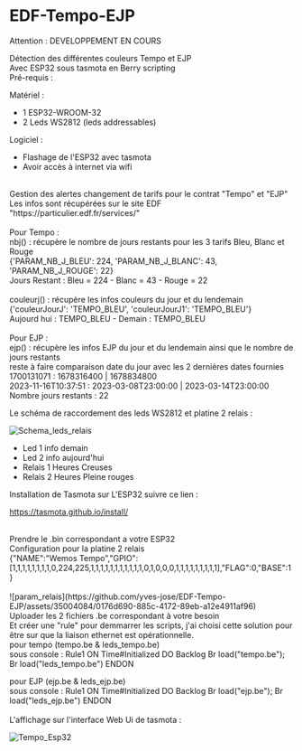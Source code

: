 # EDF-Tempo-EJP

Attention : DEVELOPPEMENT EN COURS

Détection des différentes couleurs Tempo et EJP<br>
Avec ESP32 sous tasmota en Berry scripting<br>
Pré-requis :<br>

Matériel :<br>
 - 1 ESP32-WROOM-32
 - 2 Leds WS2812 (leds addressables)<br>
 
Logiciel :<br>
 - Flashage de l'ESP32 avec tasmota
 - Avoir accès à internet via wifi

<br>
Gestion des alertes changement de tarifs pour le contrat "Tempo" et "EJP"<br>
Les infos sont récupérées sur le site EDF "https://particulier.edf.fr/services/"<br>
<br>
Pour Tempo :<br>
nbj() : récupère le nombre de jours restants pour les 3 tarifs Bleu, Blanc et Rouge<br>
{'PARAM_NB_J_BLEU': 224, 'PARAM_NB_J_BLANC': 43, 'PARAM_NB_J_ROUGE': 22}<br>
Jours Restant : Bleu = 224 - Blanc = 43 - Rouge = 22<br>
<br>
couleurj() : récupère les infos couleurs du jour et du lendemain<br>
{'couleurJourJ': 'TEMPO_BLEU', 'couleurJourJ1': 'TEMPO_BLEU'}<br>
Aujourd hui : TEMPO_BLEU - Demain : TEMPO_BLEU<br>
<br>
Pour EJP :<br>
ejp() : récupère les infos EJP du jour et du lendemain ainsi que le nombre de jours restants<br>
reste à faire comparaison date du jour avec les 2 dernières dates fournies<br>
1700131071 : 1678316400 | 1678834800<br>
2023-11-16T10:37:51 : 2023-03-08T23:00:00 | 2023-03-14T23:00:00<br>
 Nombre jours restants : 22<br>

Le schéma de raccordement des leds WS2812 et platine 2 relais :

![Schema_leds_relais](https://github.com/yves-jose/EDF-Tempo-EJP/assets/35004084/b1175d5a-1297-4329-9e6a-9628e009dc6c)

- Led 1 info demain
- Led 2 info aujourd'hui
- Relais 1 Heures Creuses
- Relais 2 Heures Pleine rouges


Installation de Tasmota sur L'ESP32 suivre ce lien :

https://tasmota.github.io/install/

<br>
Prendre le .bin correspondant a votre ESP32
<br>
Configuration pour la platine 2 relais<br>
{"NAME":"Wemos Tempo","GPIO":[1,1,1,1,1,1,1,1,0,224,225,1,1,1,1,1,1,1,1,1,1,1,0,1,0,0,0,1,1,1,1,1,1,1,1,1],"FLAG":0,"BASE":1}<br>
<br>
![param_relais](https://github.com/yves-jose/EDF-Tempo-EJP/assets/35004084/0176d690-885c-4172-89eb-a12e4911af96)
<br>
Uploader les 2 fichiers .be correspondant à votre besoin<br>
Et créer une "rule" pour demmarrer les scripts, j'ai choisi cette solution pour être sur que la liaison ethernet est opérationnelle.<br>
pour tempo (tempo.be & leds_tempo.be)<br>
sous console : Rule1 ON Time#Initialized DO Backlog Br load("tempo.be"); Br load("leds_tempo.be") ENDON<br>

pour EJP (ejp.be & leds_ejp.be)<br>
sous console : Rule1 ON Time#Initialized DO Backlog Br load("ejp.be"); Br load("leds_ejp.be") ENDON<br>
<br>
L'affichage sur l'interface Web Ui de tasmota :<br>

![Tempo_Esp32](https://github.com/yves-jose/EDF-Tempo-EJP/assets/35004084/b95595db-d62b-4162-81fb-ad4eacb151f0)




